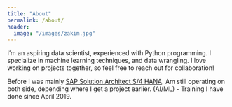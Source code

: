 ```yaml
---
title: "About"
permalink: /about/
header:
  image: "/images/zakim.jpg"
---
```


I’m an aspiring data scientist, experienced with Python programming. I specialize in machine learning techniques, and data wrangling. I love working on projects together, so feel free to reach out for collaboration!

Before I was mainly [SAP Solution Architect S/4 HANA](https://www.spc4erp.com). 
Am still operating on both side, depending where I get a project earlier.
(AI/ML) - Training I have done since April 2019.
